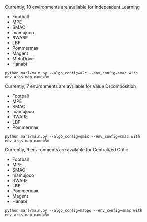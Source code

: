 Currently, 10 environments are available for Independent Learning

- Football
- MPE 
- SMAC
- mamujoco
- RWARE
- LBF 
- Pommerman
- Magent
- MetaDrive
- Hanabi

```
python marl/main.py --algo_config=a2c --env_config=smac with env_args.map_name=3m
```

Currently, 7 environments are available for Value Decomposition

- Football
- MPE 
- SMAC
- mamujoco
- RWARE
- LBF 
- Pommerman

```
python marl/main.py --algo_config=qmix --env_config=smac with env_args.map_name=3m
```


Currently, 9 environments are available for Centralized Critic

- Football
- MPE 
- SMAC
- mamujoco
- RWARE
- LBF 
- Pommerman
- Magent
- Hanabi

```
python marl/main.py --algo_config=mappo --env_config=smac with env_args.map_name=3m
```

